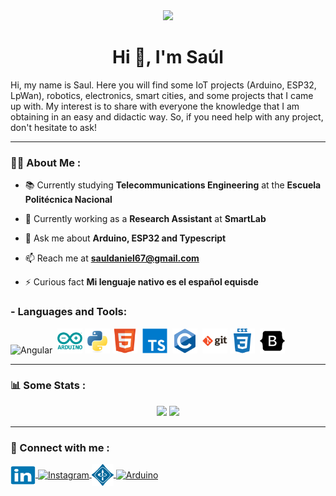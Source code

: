 <div id="header" align="center">
  <img src="https://media.giphy.com/media/v1.Y2lkPTc5MGI3NjExNGNkOWFmNDQ4ZjIzYTNjMDZmMTMwODU2ZTZhY2UxMDFhMDFiZDFjYiZlcD12MV9pbnRlcm5hbF9naWZzX2dpZklkJmN0PWc/fVi9toGlv0tbMm1yoF/giphy.gif" width="140"/>
  <h1 align="center">Hi 👋, I'm Saúl</h1>
</div>

Hi, my name is Saul. Here you will find some IoT projects (Arduino, ESP32, LpWan), robotics, electronics, smart cities, and some projects that I came up with. My interest is to share with everyone the knowledge that I am obtaining in an easy and didactic way. So, if you need help with any project, don't hesitate to ask!

---

### 👨‍💻 About Me :

- 📚 Currently studying **Telecommunications Engineering** at the **Escuela Politécnica Nacional**

- 🔭 Currently working as a **Research Assistant** at **SmartLab**

- 💬 Ask me about **Arduino, ESP32 and Typescript**

- 📫 Reach me at **sauldaniel67@gmail.com**

- ⚡ Curious fact **Mi lenguaje nativo es el español equisde**

<div align="left">
    <h3> - Languages and Tools:</h3>
    <div>
        <img src="https://angular.io/assets/images/logos/angular/angular.svg" title="Angular" alt="Angular" width="40" height="40"/>&nbsp;
        <img src="https://github.com/devicons/devicon/blob/master/icons/arduino/arduino-original-wordmark.svg" title="Arduino" **alt="Arduino" width="40" height="40"/>
        <img src="https://github.com/devicons/devicon/blob/master/icons/python/python-original.svg" title="Python" **alt="Python" width="40" height="40"/>
        <img src="https://github.com/devicons/devicon/blob/master/icons/html5/html5-original.svg" title="HTML5" alt="HTML" width="40" height="40"/>&nbsp;
        <img src="https://github.com/devicons/devicon/blob/master/icons/typescript/typescript-original.svg" title="TypeScript" alt="TypeScript" width="40" height="40"/>&nbsp;
        <img src="https://github.com/devicons/devicon/blob/master/icons/c/c-original.svg" title="C" alt="C" width="40" height="40"/>&nbsp;
        <img src="https://github.com/devicons/devicon/blob/master/icons/git/git-original-wordmark.svg" title="Git" **alt="Git" width="40" height="40"/>
        <img src="https://github.com/devicons/devicon/blob/master/icons/css3/css3-plain-wordmark.svg"  title="CSS3" alt="CSS" width="40" height="40"/>&nbsp;
        <img src="https://github.com/devicons/devicon/blob/master/icons/bootstrap/bootstrap-plain.svg" title="Bootstrap" alt="Bootstrap" width="40" height="40"/>&nbsp;
    </div>
</div>

---

### 📊 Some Stats :

<p align="center">
  <img height="180em" src="https://github-readme-stats-eight-theta.vercel.app/api?username=Saudny&show_icons=true&theme=onedark&include_all_commits=true&count_private=true"/>
  <img height="180em" src="https://github-readme-stats-eight-theta.vercel.app/api/top-langs/?username=Saudny&layout=compact&langs_count=8&theme=onedark"/>
</p>

---

### 📲 Connect with me :

<div id="badges" align="left">
  <a href="https://linkedin.com/in/saudny" target="_blank">
    <img
      align="center"
      src="https://raw.githubusercontent.com/devicons/devicon/master/icons/linkedin/linkedin-original.svg"
      alt="LinkedIn"
      height="30"
      width="40"
    />
  </a>
  <a href="https://www.instagram.com/sauldequito/" target="_blank">
    <img
      align="center"
      src="https://raw.githubusercontent.com/rahuldkjain/github-profile-readme-generator/master/src/images/icons/Social/instagram.svg"
      alt="Instagram"
      height="30"
      width="40"
    />
  </a>
  <a href="https://www.instagram.com/comsoc.epn/" target="_blank">
    <img
      align="center"
      src="https://raw.githubusercontent.com/Saudny/Saudny/main/assets/svg/ieee-icon.svg"
      alt="IEEE"
      height="35"
      width="35"
    />
  </a>
  <a href="https://www.instagram.com/saulhub/" target="_blank">
    <img
      align="center"
      src="https://raw.githubusercontent.com/rahuldkjain/github-profile-readme-generator/master/src/images/icons/Other/arduino.svg"
      alt="Arduino"
      height="30"
      width="40"
    />
  </a>
</div>
